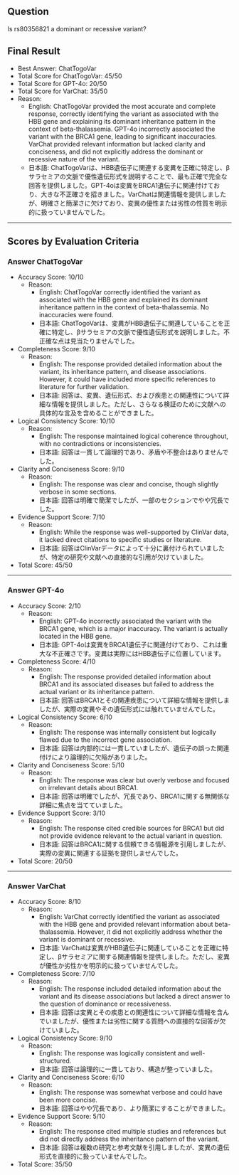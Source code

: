 ## Question

Is rs80356821 a dominant or recessive variant?

## Final Result

- Best Answer: ChatTogoVar
- Total Score for ChatTogoVar: 45/50
- Total Score for GPT-4o: 20/50
- Total Score for VarChat: 35/50
- Reason:
  - English: ChatTogoVar provided the most accurate and complete response, correctly identifying the variant as associated with the HBB gene and explaining its dominant inheritance pattern in the context of beta-thalassemia. GPT-4o incorrectly associated the variant with the BRCA1 gene, leading to significant inaccuracies. VarChat provided relevant information but lacked clarity and conciseness, and did not explicitly address the dominant or recessive nature of the variant.
  - 日本語: ChatTogoVarは、HBB遺伝子に関連する変異を正確に特定し、βサラセミアの文脈で優性遺伝形式を説明することで、最も正確で完全な回答を提供しました。GPT-4oは変異をBRCA1遺伝子に関連付けており、大きな不正確さを招きました。VarChatは関連情報を提供しましたが、明確さと簡潔さに欠けており、変異の優性または劣性の性質を明示的に扱っていませんでした。

---

## Scores by Evaluation Criteria

### Answer ChatTogoVar
- Accuracy Score: 10/10
  - Reason: 
    - English: ChatTogoVar correctly identified the variant as associated with the HBB gene and explained its dominant inheritance pattern in the context of beta-thalassemia. No inaccuracies were found.
    - 日本語: ChatTogoVarは、変異がHBB遺伝子に関連していることを正確に特定し、βサラセミアの文脈で優性遺伝形式を説明しました。不正確な点は見当たりませんでした。
- Completeness Score: 9/10
  - Reason: 
    - English: The response provided detailed information about the variant, its inheritance pattern, and disease associations. However, it could have included more specific references to literature for further validation.
    - 日本語: 回答は、変異、遺伝形式、および疾患との関連性について詳細な情報を提供しました。ただし、さらなる検証のために文献への具体的な言及を含めることができました。
- Logical Consistency Score: 10/10
  - Reason: 
    - English: The response maintained logical coherence throughout, with no contradictions or inconsistencies.
    - 日本語: 回答は一貫して論理的であり、矛盾や不整合はありませんでした。
- Clarity and Conciseness Score: 9/10
  - Reason: 
    - English: The response was clear and concise, though slightly verbose in some sections.
    - 日本語: 回答は明確で簡潔でしたが、一部のセクションでやや冗長でした。
- Evidence Support Score: 7/10
  - Reason: 
    - English: While the response was well-supported by ClinVar data, it lacked direct citations to specific studies or literature.
    - 日本語: 回答はClinVarデータによって十分に裏付けられていましたが、特定の研究や文献への直接的な引用が欠けていました。
- Total Score: 45/50

---

### Answer GPT-4o
- Accuracy Score: 2/10
  - Reason: 
    - English: GPT-4o incorrectly associated the variant with the BRCA1 gene, which is a major inaccuracy. The variant is actually located in the HBB gene.
    - 日本語: GPT-4oは変異をBRCA1遺伝子に関連付けており、これは重大な不正確さです。変異は実際にはHBB遺伝子に位置しています。
- Completeness Score: 4/10
  - Reason: 
    - English: The response provided detailed information about BRCA1 and its associated diseases but failed to address the actual variant or its inheritance pattern.
    - 日本語: 回答はBRCA1とその関連疾患について詳細な情報を提供しましたが、実際の変異やその遺伝形式には触れていませんでした。
- Logical Consistency Score: 6/10
  - Reason: 
    - English: The response was internally consistent but logically flawed due to the incorrect gene association.
    - 日本語: 回答は内部的には一貫していましたが、遺伝子の誤った関連付けにより論理的に欠陥がありました。
- Clarity and Conciseness Score: 5/10
  - Reason: 
    - English: The response was clear but overly verbose and focused on irrelevant details about BRCA1.
    - 日本語: 回答は明確でしたが、冗長であり、BRCA1に関する無関係な詳細に焦点を当てていました。
- Evidence Support Score: 3/10
  - Reason: 
    - English: The response cited credible sources for BRCA1 but did not provide evidence relevant to the actual variant in question.
    - 日本語: 回答はBRCA1に関する信頼できる情報源を引用しましたが、実際の変異に関連する証拠を提供しませんでした。
- Total Score: 20/50

---

### Answer VarChat
- Accuracy Score: 8/10
  - Reason: 
    - English: VarChat correctly identified the variant as associated with the HBB gene and provided relevant information about beta-thalassemia. However, it did not explicitly address whether the variant is dominant or recessive.
    - 日本語: VarChatは変異がHBB遺伝子に関連していることを正確に特定し、βサラセミアに関する関連情報を提供しました。ただし、変異が優性か劣性かを明示的に扱っていませんでした。
- Completeness Score: 7/10
  - Reason: 
    - English: The response included detailed information about the variant and its disease associations but lacked a direct answer to the question of dominance or recessiveness.
    - 日本語: 回答は変異とその疾患との関連性について詳細な情報を含んでいましたが、優性または劣性に関する質問への直接的な回答が欠けていました。
- Logical Consistency Score: 9/10
  - Reason: 
    - English: The response was logically consistent and well-structured.
    - 日本語: 回答は論理的に一貫しており、構造が整っていました。
- Clarity and Conciseness Score: 6/10
  - Reason: 
    - English: The response was somewhat verbose and could have been more concise.
    - 日本語: 回答はやや冗長であり、より簡潔にすることができました。
- Evidence Support Score: 5/10
  - Reason: 
    - English: The response cited multiple studies and references but did not directly address the inheritance pattern of the variant.
    - 日本語: 回答は複数の研究と参考文献を引用しましたが、変異の遺伝形式を直接的に扱っていませんでした。
- Total Score: 35/50